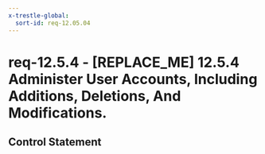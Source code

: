 ```yaml
---
x-trestle-global:
  sort-id: req-12.05.04
---
```


# req-12.5.4 - \[REPLACE_ME\] 12.5.4 Administer User Accounts, Including Additions, Deletions, And Modifications.

## Control Statement
